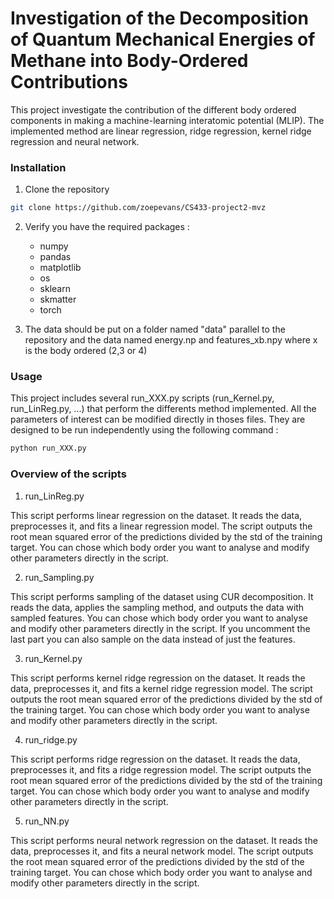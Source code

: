 # Investigation of the Decomposition of Quantum Mechanical Energies of Methane into Body-Ordered Contributions 
This project investigate the contribution of the different body ordered components in making a machine-learning interatomic potential (MLIP). 
The implemented method are linear regression, ridge regression, kernel ridge regression and neural network. 

### Installation
1. Clone the repository 
```bash
git clone https://github.com/zoepevans/CS433-project2-mvz
```
2. Verify you have the required packages :

    - numpy
    - pandas
    - matplotlib
    - os
    - sklearn 
    - skmatter
    - torch

3. The data should be put on a folder named "data" parallel to the repository and the data named energy.np and features_xb.npy where x is the body ordered (2,3 or 4)

### Usage

This project includes several run_XXX.py scripts (run_Kernel.py, run_LinReg.py, ...) that perform the differents method implemented.
All the parameters of interest can be modified directly in thoses files. 
They are designed to be run independently using the following command :
```bash
python run_XXX.py
```
### Overview of the scripts

1. run_LinReg.py

This script performs linear regression on the dataset. It reads the data, preprocesses it, and fits a linear regression model. The script outputs the root mean squared error of the predictions divided by the std of the training target. You can chose which body order you want to analyse and modify other parameters directly in the script.

2. run_Sampling.py

This script performs sampling of the dataset using CUR decomposition. It reads the data, applies the sampling method, and outputs the data with sampled features. You can chose which body order you want to analyse and modify other parameters directly in the script. If you uncomment the last part you can also sample on the data instead of just the features.

3. run_Kernel.py

This script performs kernel ridge regression on the dataset. It reads the data, preprocesses it, and fits a kernel ridge regression model. The script outputs the root mean squared error of the predictions divided by the std of the training target. You can chose which body order you want to analyse and modify other parameters directly in the script.

4. run_ridge.py

This script performs ridge regression on the dataset. It reads the data, preprocesses it, and fits a ridge regression model. The script outputs the root mean squared error of the predictions divided by the std of the training target. You can chose which body order you want to analyse and modify other parameters directly in the script.

5. run_NN.py

This script performs neural network regression on the dataset. It reads the data, preprocesses it, and fits a neural network model. The script outputs the root mean squared error of the predictions divided by the std of the training target. You can chose which body order you want to analyse and modify other parameters directly in the script.

